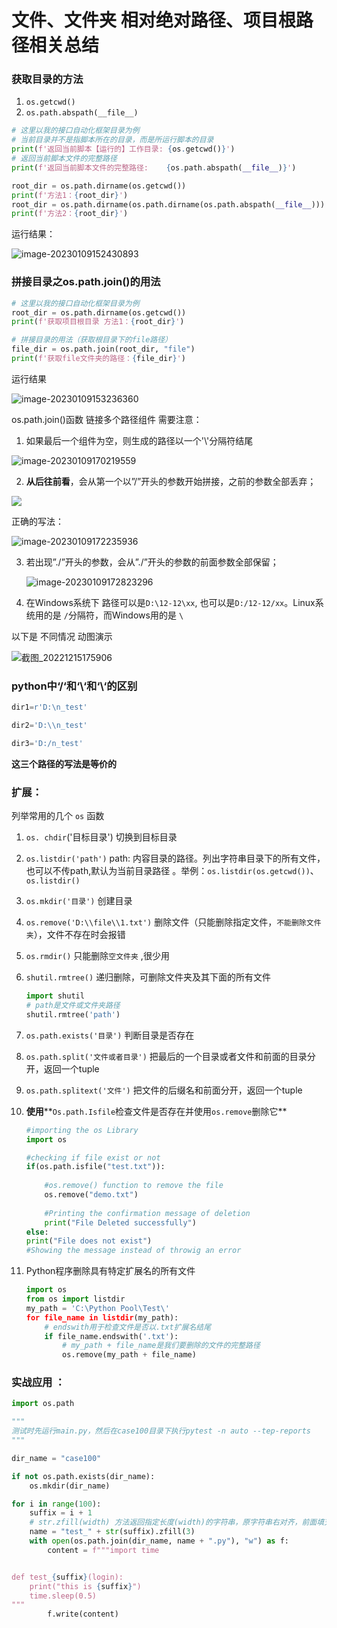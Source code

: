 # 文件、文件夹 相对绝对路径、项目根路径相关总结

### 获取目录的方法 

1. ```os.getcwd()```
2. ```os.path.abspath(__file__)```

```python
# 这里以我的接口自动化框架目录为例
# 当前目录并不是指脚本所在的目录，而是所运行脚本的目录
print(f'返回当前脚本【运行的】工作目录: {os.getcwd()}')
# 返回当前脚本文件的完整路径
print(f'返回当前脚本文件的完整路径:    {os.path.abspath(__file__)}')

root_dir = os.path.dirname(os.getcwd())
print(f'方法1：{root_dir}')
root_dir = os.path.dirname(os.path.dirname(os.path.abspath(__file__)))
print(f'方法2：{root_dir}')
```



运行结果：

![image-20230109152430893](http://biji.51automate.cn/blogs/img/image-20230109152430893.png)



### 拼接目录之os.path.join()的用法

```python
# 这里以我的接口自动化框架目录为例
root_dir = os.path.dirname(os.getcwd())
print(f'获取项目根目录 方法1：{root_dir}')

# 拼接目录的用法（获取根目录下的file路径）
file_dir = os.path.join(root_dir, "file")
print(f'获取file文件夹的路径：{file_dir}')
```

运行结果

![image-20230109153236360](http://biji.51automate.cn/blogs/img/image-20230109153236360.png)



os.path.join()函数 链接多个路径组件 需要注意：

1. 如果最后一个组件为空，则生成的路径以一个'\\'分隔符结尾

![image-20230109170219559](http://biji.51automate.cn/blogs/img/image-20230109170219559.png)

2. **从后往前看**，会从第一个以”/”开头的参数开始拼接，之前的参数全部丢弃；

![](http://biji.51automate.cn/blogs/img/Snipaste_2023-01-12_18-15-41.png)

正确的写法：

![image-20230109172235936](http://biji.51automate.cn/blogs/img/image-20230109172235936.png)

3. 若出现”./”开头的参数，会从”./”开头的参数的前面参数全部保留；

   ![image-20230109172823296](http://biji.51automate.cn/blogs/img/image-20230109172823296.png)

   

4. 在Windows系统下 路径可以是`D:\12-12\xx`, 也可以是`D:/12-12/xx`。Linux系统用的是 `/`分隔符，而Windows用的是 `\`

以下是 不同情况 动图演示

![截图_20221215175906](http://biji.51automate.cn/blogs/img/%E6%88%AA%E5%9B%BE_20221215175906.gif)



### python中‘/‘和‘\‘和‘\\‘的区别

```python
dir1=r'D:\n_test'

dir2='D:\\n_test'

dir3='D:/n_test'
```

**这三个路径的写法是等价的**







### 扩展：

列举常用的几个 `os` 函数

1. `os. chdir`('目标目录') 切换到目标目录

2. `os.listdir('path')`   path: 内容目录的路径。列出字符串目录下的所有文件，也可以不传path,默认为当前目录路径 。举例：`os.listdir(os.getcwd())`、`os.listdir()`

3. `os.mkdir('目录')`  创建目录

4. `os.remove('D:\\file\\1.txt')`    删除文件（只能删除指定文件，`不能删除文件夹`），文件不存在时会报错

5. `os.rmdir()` 只能删除`空文件夹` ,很少用

6. `shutil.rmtree()`  递归删除，可删除文件夹及其下面的所有文件 

   ``` python
   import shutil
   # path是文件或文件夹路径
   shutil.rmtree('path')
   ```

   

7. `os.path.exists('目录')` 判断目录是否存在

8. `os.path.split('文件或者目录')` 把最后的一个目录或者文件和前面的目录分开，返回一个tuple

9. `os.path.splitext('文件')`  把文件的后缀名和前面分开，返回一个tuple

10. **使用****`Os.path.Isfile`检查文件是否存在并使用`os.remove`删除它**

    ```python
    #importing the os Library
    import os
    
    #checking if file exist or not
    if(os.path.isfile("test.txt")):
        
        #os.remove() function to remove the file
        os.remove("demo.txt")
        
        #Printing the confirmation message of deletion
        print("File Deleted successfully")
    else:
    print("File does not exist")
    #Showing the message instead of throwig an error
    ```

11. Python程序删除具有特定扩展名的所有文件

    ```python
    import os 
    from os import listdir
    my_path = 'C:\Python Pool\Test\'
    for file_name in listdir(my_path):
        # endswith用于检查文件是否以.txt扩展名结尾
        if file_name.endswith('.txt'):
          	# my_path + file_name是我们要删除的文件的完整路径
            os.remove(my_path + file_name)
    ```

    

### 实战应用 ：

```python
import os.path

"""
测试时先运行main.py，然后在case100目录下执行pytest -n auto --tep-reports
"""

dir_name = "case100"

if not os.path.exists(dir_name):
    os.mkdir(dir_name)

for i in range(100):
    suffix = i + 1
    # str.zfill(width) 方法返回指定长度(width)的字符串，原字符串右对齐，前面填充0。比如001、002、003
    name = "test_" + str(suffix).zfill(3)
    with open(os.path.join(dir_name, name + ".py"), "w") as f:
        content = f"""import time


def test_{suffix}(login):
    print("this is {suffix}")
    time.sleep(0.5)
"""
        f.write(content)
```







